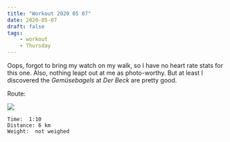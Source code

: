 ```yaml
---
title: "Workout 2020 05 07"
date: 2020-05-07
draft: false
tags: 
    - workout
    - Thursday
---
```


Oops, forgot to bring my watch on my walk, so I have no heart rate stats for this one.  Also, nothing leapt out at me as photo-worthy.  But at least I discovered the *Gemüsebagels* at *Der Beck* are pretty good.


Route:

![](/20200507.jpg)


```
Time:  1:10
Distance: 6 km 
Weight:  not weighed
```

